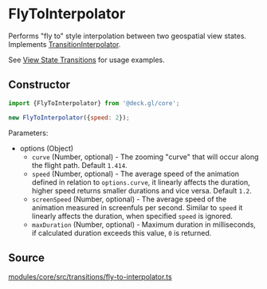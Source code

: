 # FlyToInterpolator

Performs "fly to" style interpolation between two geospatial view states. Implements [TransitionInterpolator](./transition-interpolator.md).

See [View State Transitions](../../developer-guide/view-state-transitions.md) for usage examples.


## Constructor

```js
import {FlyToInterpolator} from '@deck.gl/core';

new FlyToInterpolator({speed: 2});
```

Parameters:

- options (Object)
  * `curve` (Number, optional) - The zooming "curve" that will occur along the flight path. Default `1.414`.
  * `speed` (Number, optional) - The average speed of the animation defined in relation to `options.curve`, it linearly affects the duration, higher speed returns smaller durations and vice versa. Default `1.2`.
  * `screenSpeed` (Number, optional) - The average speed of the animation measured in screenfuls per second. Similar to `speed` it linearly affects the duration,  when specified `speed` is ignored.
  * `maxDuration` (Number, optional) - Maximum duration in milliseconds, if calculated duration exceeds this value, `0` is returned.


## Source

[modules/core/src/transitions/fly-to-interpolator.ts](https://github.com/visgl/deck.gl/blob/master/modules/core/src/transitions/fly-to-interpolator.ts)
